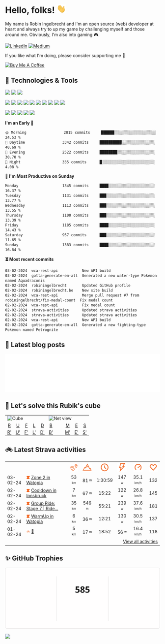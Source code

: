 # Hello, folks! <img src="https://raw.githubusercontent.com/robiningelbrecht/robiningelbrecht/master/wave.gif" width="30">
 
My name is Robin Ingelbrecht and I'm an open source (web) developer at heart and always try to up my game by challenging myself and those around me.
Obviously, I'm also into gaming 🎮.

[![LinkedIn](https://img.shields.io/badge/LinkedIn-0D61B8?style=flat&logo=linkedin&logoColor=white&color=0D61B8)](https://linkedin.com/in/robin-ingelbrecht) 
[![Medium](https://img.shields.io/badge/Medium-2bbc8a?style=flat&logo=medium&logoColor=white&color=2bbc8a)](https://ingelbrechtrobin.medium.com/) 

If you like what I'm doing, please consider supporting me 🙏

<a href="https://www.buymeacoffee.com/ingelbrecht" target="_blank"><img src="https://cdn.buymeacoffee.com/buttons/v2/default-yellow.png" alt="Buy Me A Coffee" style="height: 40px !important;" ></a>

## :wrench: Technologies & Tools
![](https://img.shields.io/badge/OS-Linux-informational?style=flat&logo=linux&logoColor=white&color=2bbc8a)
![](https://img.shields.io/badge/OS-Macos-informational?style=flat&logo=macos&logoColor=white&color=2bbc8a)
![](https://img.shields.io/badge/Editor-phpstorm-informational?style=flat&logo=phpstorm&logoColor=white&color=2bbc8a)

![](https://img.shields.io/badge/Code-Php-informational?style=flat&logo=php&logoColor=white&color=2bbc8a)
![](https://img.shields.io/badge/Framework-Symfony-informational?style=flat&logo=symfony&logoColor=white&color=2bbc8a)
![](https://img.shields.io/badge/Framework-Drupal-informational?style=flat&logo=drupal&logoColor=white&color=2bbc8a)
![](https://img.shields.io/badge/Framework-Laravel-informational?style=flat&logo=laravel&logoColor=white&color=2bbc8a)
![](https://img.shields.io/badge/Code-Python-informational?style=flat&logo=python&logoColor=white&color=2bbc8a)
![](https://img.shields.io/badge/Code-JavaScript-informational?style=flat&logo=javascript&logoColor=white&color=2bbc8a)
![](https://img.shields.io/badge/Code-css3-informational?style=flat&logo=css3&logoColor=white&color=2bbc8a)
![](https://img.shields.io/badge/Code-html5-informational?style=flat&logo=html5&logoColor=white&color=2bbc8a)
![](https://img.shields.io/badge/Code-chart.js-informational?style=flat&logo=chartdotjs&logoColor=white&color=2bbc8a)
![](https://img.shields.io/badge/Shell-Bash-informational?style=flat&logo=gnu-bash&logoColor=white&color=2bbc8a)

![](https://img.shields.io/badge/Tools-MySQL-informational?style=flat&logo=mysql&logoColor=white&color=2bbc8a)
![](https://img.shields.io/badge/Tools-MariaDB-informational?style=flat&logo=mariadb&logoColor=white&color=2bbc8a)
![](https://img.shields.io/badge/Tools-RabbitMQ-informational?style=flat&logo=rabbitmq&logoColor=white&color=2bbc8a)
![](https://img.shields.io/badge/Devops-Docker-informational?style=flat&logo=docker&logoColor=white&color=2bbc8a)
![](https://img.shields.io/badge/GitHub-continuous%20integration-informational?style=flat&logo=github%20actions&logoColor=white&color=2bbc8a)

<!--START_SECTION:commits-per-day-time-->
**I&#039;m an Early 🐤**

```text
🌞 Morning                 2015 commits     ██████░░░░░░░░░░░░░░░░░░░   24.53 %
🌆 Daytime                 3342 commits     ██████████░░░░░░░░░░░░░░░   40.69 %
🌃 Evening                 2522 commits     ████████░░░░░░░░░░░░░░░░░   30.70 %
🌙 Night                   335 commits      █░░░░░░░░░░░░░░░░░░░░░░░░   4.08 %
```
<!--END_SECTION:commits-per-day-time-->

<!--START_SECTION:commits-per-weekday-->
**📅 I&#039;m Most Productive on Sunday**

```text
Monday                    1345 commits     ████░░░░░░░░░░░░░░░░░░░░░   16.37 %
Tuesday                   1131 commits     ███░░░░░░░░░░░░░░░░░░░░░░   13.77 %
Wednesday                 1113 commits     ███░░░░░░░░░░░░░░░░░░░░░░   13.55 %
Thursday                  1100 commits     ███░░░░░░░░░░░░░░░░░░░░░░   13.39 %
Friday                    1185 commits     ████░░░░░░░░░░░░░░░░░░░░░   14.43 %
Saturday                  957 commits      ███░░░░░░░░░░░░░░░░░░░░░░   11.65 %
Sunday                    1383 commits     ████░░░░░░░░░░░░░░░░░░░░░   16.84 %
```
<!--END_SECTION:commits-per-weekday-->

<!--START_SECTION:most-recent-commits-->
**⏳ Most recent commits**
                                        
```text
03-02-2024  wca-rest-api           New API build
03-02-2024  gotta-generate-em-all  Generated a new water-type Pokémon named Aquadraconis
02-02-2024  robiningelbrecht       Updated GitHub profile
02-02-2024  robiningelbrecht.be    New site build
02-02-2024  wca-rest-api           Merge pull request #7 from robiningelbrecht/fix-medal-count  Fix medal count
02-02-2024  wca-rest-api           Fix medal count
02-02-2024  strava-activities      Updated strava activities
02-02-2024  strava-activities      Updated strava activities
02-02-2024  wca-rest-api           New API build
02-02-2024  gotta-generate-em-all  Generated a new fighting-type Pokémon named Petrognite
```
<!--END_SECTION:most-recent-commits-->

## :pencil: Latest blog posts

<a target="_blank" href="https://ingelbrechtrobin.medium.com/"><img src="assets/medium-blog-posts.svg" /></a>

## :jigsaw: Let's solve this Rubik's cube

<table>
  <tr>
    <td colspan="5">
      <img src="https://puzzle-generator.robiningelbrecht.be/github-game/cube" alt="Cube" />
    </td>
    <td colspan="5">
      <img src="https://puzzle-generator.robiningelbrecht.be/github-game/cube?view=net" alt="Net view" />
    </td>
  </tr>
  <tr>
    <td align="center">
      <a href="https://puzzle-generator.robiningelbrecht.be/github-game/turn/R">R</a>
    </td>
    <td align="center">
      <a href="https://puzzle-generator.robiningelbrecht.be/github-game/turn/U">U</a>
    </td>
    <td align="center">
      <a href="https://puzzle-generator.robiningelbrecht.be/github-game/turn/F">F</a>
    </td>
    <td align="center">
      <a href="https://puzzle-generator.robiningelbrecht.be/github-game/turn/L">L</a>
    </td>
    <td align="center">
      <a href="https://puzzle-generator.robiningelbrecht.be/github-game/turn/D">D</a>
    </td>
    <td align="center">
      <a href="https://puzzle-generator.robiningelbrecht.be/github-game/turn/B">B</a>
    </td>
    <td>
       &nbsp; &nbsp;
    </td>
    <td align="center">
      <a href="https://puzzle-generator.robiningelbrecht.be/github-game/turn/M">M</a>
    </td>
    <td align="center">
      <a href="https://puzzle-generator.robiningelbrecht.be/github-game/turn/E">E</a>
    </td>
    <td align="center">
      <a href="https://puzzle-generator.robiningelbrecht.be/github-game/turn/S">S</a>
    </td>
  </tr>
  <tr>
    <td align="center">
      <a href="https://puzzle-generator.robiningelbrecht.be/github-game/turn/R&#039;">R&#039;</a>
    </td>
    <td align="center">
      <a href="https://puzzle-generator.robiningelbrecht.be/github-game/turn/U&#039;">U&#039;</a>
    </td>
    <td align="center">
      <a href="https://puzzle-generator.robiningelbrecht.be/github-game/turn/F&#039;">F&#039;</a>
    </td>
    <td align="center">
      <a href="https://puzzle-generator.robiningelbrecht.be/github-game/turn/L&#039;">L&#039;</a>
    </td>
    <td align="center">
      <a href="https://puzzle-generator.robiningelbrecht.be/github-game/turn/D&#039;">D&#039;</a>
    </td>
    <td align="center">
      <a href="https://puzzle-generator.robiningelbrecht.be/github-game/turn/B&#039;">B&#039;</a>
    </td>
     <td>
      &nbsp; &nbsp;
    </td>
    <td align="center">
      <a href="https://puzzle-generator.robiningelbrecht.be/github-game/turn/M&#039;">M&#039;</a>
    </td>
    <td align="center">
      <a href="https://puzzle-generator.robiningelbrecht.be/github-game/turn/E&#039;">E&#039;</a>
    </td>
    <td align="center">
      <a href="https://puzzle-generator.robiningelbrecht.be/github-game/turn/S&#039;">S&#039;</a>
    </td>
  </tr>
</table>

## :bike: Latest Strava activities

<!--START_SECTION:strava-activities-->
<table>
    <tr>
        <th></th>
        <th></th>
        <th align="center"><img src="https://raw.githubusercontent.com/robiningelbrecht/strava-activities/master/public/distance.svg" width="30" alt="distance" title="distance"/></th>
        <th align="center"><img src="https://raw.githubusercontent.com/robiningelbrecht/strava-activities/master/public/elevation.svg" width="30" alt="elevation" title="elevation"/></th>
        <th align="center"><img src="https://raw.githubusercontent.com/robiningelbrecht/strava-activities/master/public/time.svg" width="30" alt="time" title="time"/></th>
        <th align="center"><img src="https://raw.githubusercontent.com/robiningelbrecht/strava-activities/master/public/average-watt.svg" width="30" alt="average watts" title="average watts"/></th>
        <th align="center"><img src="https://raw.githubusercontent.com/robiningelbrecht/strava-activities/master/public/average-speed.svg" width="30" alt="average speed" title="average speed"/></th>
        <th align="center"><img src="https://raw.githubusercontent.com/robiningelbrecht/strava-activities/master/public/heart-rate.svg" width="30" alt="average heart rate" title="average heart rate"/></th>
    </tr>
            <tr>
            <td>03-02-24</td>
            <td>
                                <img src="https://raw.githubusercontent.com/robiningelbrecht/strava-activities/master/public/activity-virtual-ride-zwift.svg" width="12" alt="Zone 2 in Watopia" title="Zone 2 in Watopia"/>
<a href="https://www.strava.com/activities/10688634345" title="Kcal: 768 | Gear: None ">Zone 2 in Watopia</a>
            </td>
            <td align="center">53 <sup><sub>km</sub></sup></td>
            <td align="center">81 <sup><sub>m</sub></sup></td>
            <td align="center">1:30:59</td>
            <td align="center">147 <sup><sub>w</sub></sup></td>
            <td align="center">35.1 <sup><sub>km/h</sub></sup></td>
            <td align="center">132</td>
        </tr>
            <tr>
            <td>02-02-24</td>
            <td>
                                <img src="https://raw.githubusercontent.com/robiningelbrecht/strava-activities/master/public/activity-virtual-ride-zwift.svg" width="12" alt="Cooldown in Innsbruck" title="Cooldown in Innsbruck"/>
<a href="https://www.strava.com/activities/10681890200" title="Kcal: 107 | Gear: None ">Cooldown in Innsbruck</a>
            </td>
            <td align="center">7 <sup><sub>km</sub></sup></td>
            <td align="center">67 <sup><sub>m</sub></sup></td>
            <td align="center">15:22</td>
            <td align="center">122 <sup><sub>w</sub></sup></td>
            <td align="center">26.8 <sup><sub>km/h</sub></sup></td>
            <td align="center">145</td>
        </tr>
            <tr>
            <td>02-02-24</td>
            <td>
                                <img src="https://raw.githubusercontent.com/robiningelbrecht/strava-activities/master/public/activity-virtual-ride-zwift.svg" width="12" alt="Group Ride: Stage 7 | Ride | Tour de Zwift 2024  (A) on Everything Bagel in New York" title="Group Ride: Stage 7 | Ride | Tour de Zwift 2024  (A) on Everything Bagel in New York"/>
<a href="https://www.strava.com/activities/10681792344" title="Kcal: 799 | Gear: None ">Group Ride: Stage 7 | Ride...</a>
            </td>
            <td align="center">35 <sup><sub>km</sub></sup></td>
            <td align="center">546 <sup><sub>m</sub></sup></td>
            <td align="center">55:21</td>
            <td align="center">239 <sup><sub>w</sub></sup></td>
            <td align="center">37.6 <sup><sub>km/h</sub></sup></td>
            <td align="center">181</td>
        </tr>
            <tr>
            <td>02-02-24</td>
            <td>
                                <img src="https://raw.githubusercontent.com/robiningelbrecht/strava-activities/master/public/activity-virtual-ride-zwift.svg" width="12" alt="WarmUp in Watopia" title="WarmUp in Watopia"/>
<a href="https://www.strava.com/activities/10681421788" title="Kcal: 92 | Gear: None ">WarmUp in Watopia</a>
            </td>
            <td align="center">6 <sup><sub>km</sub></sup></td>
            <td align="center">36 <sup><sub>m</sub></sup></td>
            <td align="center">12:21</td>
            <td align="center">130 <sup><sub>w</sub></sup></td>
            <td align="center">30.5 <sup><sub>km/h</sub></sup></td>
            <td align="center">137</td>
        </tr>
            <tr>
            <td>01-02-24</td>
            <td>
                <img src="https://raw.githubusercontent.com/robiningelbrecht/strava-activities/master/public/activity-ride.svg" width="12" alt="💼" title="💼"/>
<a href="https://www.strava.com/activities/10679197179" title="Kcal: 161 | Gear: None ">💼</a>
            </td>
            <td align="center">5 <sup><sub>km</sub></sup></td>
            <td align="center">17 <sup><sub>m</sub></sup></td>
            <td align="center">18:52</td>
            <td align="center">56 <sup><sub>w</sub></sup></td>
            <td align="center">16.4 <sup><sub>km/h</sub></sup></td>
            <td align="center">118</td>
        </tr>
                <tr>
            <td colspan="8" align="right"><a href="https://github.com/robiningelbrecht/strava-activities#activities">View all activities</a></td>
        </tr>
    </table>

<!--END_SECTION:strava-activities-->

 ## :sparkles: GitHub Trophies

<img src="assets/github-streak-stats.svg"  alt="Robin Ingelbrecht's streak stats"/>

![](https://github-profile-trophy.vercel.app/?username=robiningelbrecht&theme=chalk&no-frame=false&no-bg=true&margin-w=4)
